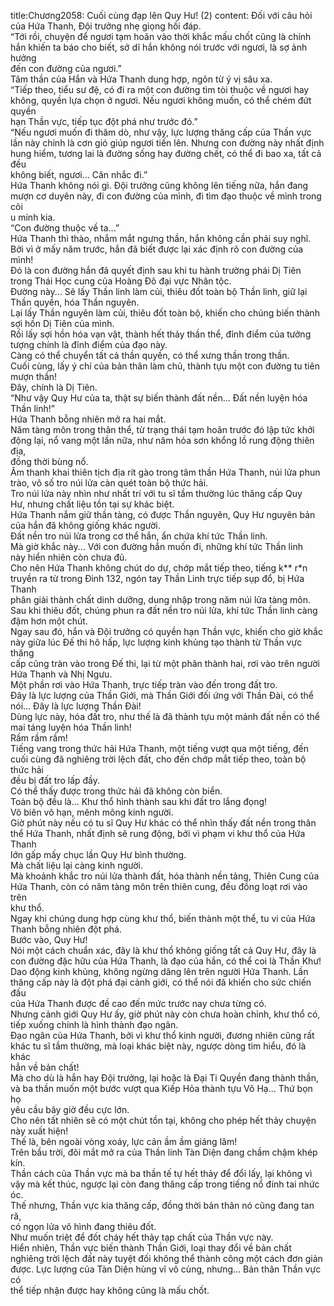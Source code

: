 title:Chương2058: Cuối cùng đạp lên Quy Hư! (2)
content:
Đối với câu hỏi của Hứa Thanh, Đội trưởng nhẹ giọng hồi đáp.<br>“Tới rồi, chuyện để ngươi tạm hoãn vào thời khắc mấu chốt cũng là chính<br>hắn khiến ta báo cho biết, sở dĩ hắn không nói trước với ngươi, là sợ ảnh hưởng<br>đến con đường của ngươi.”<br>Tâm thần của Hắn và Hứa Thanh dung hợp, ngôn từ ý vị sâu xa.<br>“Tiếp theo, tiểu sư đệ, có đi ra một con đường tìm tòi thuộc về ngươi hay<br>không, quyền lựa chọn ở ngươi. Nếu ngươi không muốn, có thể chém đứt quyền<br>hạn Thần vực, tiếp tục đột phá như trước đó.”<br>“Nếu ngươi muốn đi thăm dò, như vậy, lực lượng thăng cấp của Thần vực<br>lần này chính là cơn gió giúp ngươi tiến lên. Nhưng con đường này nhất định<br>hung hiểm, tương lai là đường sống hay đường chết, có thể đi bao xa, tất cả đều<br>không biết, ngươi... Cân nhắc đi.”<br>Hứa Thanh không nói gì. Đội trưởng cũng không lên tiếng nữa, hắn đang<br>mượn cơ duyên này, đi con đường của mình, đi tìm đạo thuộc về mình trong cõi<br>u minh kia.<br>“Con đường thuộc về ta...”<br>Hứa Thanh thì thào, nhắm mắt ngưng thần, hắn không cần phải suy nghĩ.<br>Bởi vì ở mấy năm trước, hắn đã biết được lại xác định rõ con đường của<br>mình!<br>Đó là con đường hắn đã quyết định sau khi tu hành trường phái Dị Tiên<br>trong Thái Học cung của Hoàng Đô đại vực Nhân tộc.<br>Đường này... Sẽ lấy Thần linh làm củi, thiêu đốt toàn bộ Thần linh, giữ lại<br>Thần quyền, hóa Thần nguyên.<br>Lại lấy Thần nguyên làm củi, thiêu đốt toàn bộ, khiến cho chúng biến thành<br>sợi hồn Dị Tiên của mình.<br>Rồi lấy sợi hồn hóa vạn vật, thành hết thảy thần thể, đỉnh điểm của tưởng<br>tượng chính là đỉnh điểm của đạo này.<br>Càng có thể chuyển tất cả thần quyền, có thể xưng thần trong thần.<br>Cuối cùng, lấy ý chí của bản thân làm chủ, thành tựu một con đường tu tiên<br>mượn thần!<br>Đây, chính là Dị Tiên.<br>“Như vậy Quy Hư của ta, thật sự biến thành đất nền... Đất nền luyện hóa<br>Thần linh!”<br>Hứa Thanh bỗng nhiên mở ra hai mắt.<br>Năm tàng môn trong thân thể, từ trạng thái tạm hoãn trước đó lập tức khởi<br>động lại, nổ vang một lần nữa, như năm hỏa sơn khổng lồ rung động thiên địa,<br>đồng thời bùng nổ.<br>Âm thanh khai thiên tịch địa rít gào trong tâm thần Hứa Thanh, núi lửa phun<br>trào, vô số tro núi lửa càn quét toàn bộ thức hải.<br>Tro núi lửa này nhìn như nhất trí với tu sĩ tầm thường lúc thăng cấp Quy<br>Hư, nhưng chất liệu tồn tại sự khác biệt.<br>Hứa Thanh nắm giữ thần tàng, có được Thần nguyên, Quy Hư nguyên bản<br>của hắn đã không giống khác người.<br>Đất nền tro núi lửa trong cơ thể hắn, ẩn chứa khí tức Thần linh.<br>Mà giờ khắc này... Với con đường hắn muốn đi, những khí tức Thần linh<br>này hiển nhiên còn chưa đủ.<br>Cho nên Hứa Thanh không chút do dự, chớp mắt tiếp theo, tiếng k** r*n<br>truyền ra từ trong Đinh 132, ngón tay Thần Linh trực tiếp sụp đổ, bị Hứa Thanh<br>phân giải thành chất dinh dưỡng, dung nhập trong năm núi lửa tàng môn.<br>Sau khi thiêu đốt, chúng phun ra đất nền tro núi lửa, khí tức Thần linh càng<br>đậm hơn một chút.<br>Ngay sau đó, hắn và Đội trưởng có quyền hạn Thần vực, khiến cho giờ khắc<br>này giữa lúc Đế thi hô hấp, lực lượng kinh khủng tạo thành từ Thần vực thăng<br>cấp cũng tràn vào trong Đế thi, lại từ một phân thành hai, rơi vào trên người<br>Hứa Thanh và Nhị Ngưu.<br>Một phần rơi vào Hứa Thanh, trực tiếp tràn vào đến trong đất tro.<br>Đây là lực lượng của Thần Giới, mà Thần Giới đối ứng với Thần Đài, có thể<br>nói... Đây là lực lượng Thần Đài!<br>Dùng lực này, hóa đất tro, như thế là đã thành tựu một mảnh đất nền có thể<br>mai táng luyện hóa Thần linh!<br>Rầm rầm rầm!<br>Tiếng vang trong thức hải Hứa Thanh, một tiếng vượt qua một tiếng, đến<br>cuối cùng đã nghiêng trời lệch đất, cho đến chớp mắt tiếp theo, toàn bộ thức hải<br>đều bị đất tro lấp đầy.<br>Có thể thấy được trong thức hải đã không còn biển.<br>Toàn bộ đều là... Khư thổ hình thành sau khi đất tro lắng đọng!<br>Vô biên vô hạn, mênh mông kinh người.<br>Giờ phút này nếu có tu sĩ Quy Hư khác có thể nhìn thấy đất nền trong thân<br>thể Hứa Thanh, nhất định sẽ rung động, bởi vì phạm vi khư thổ của Hứa Thanh<br>lớn gấp mấy chục lần Quy Hư bình thường.<br>Mà chất liệu lại càng kinh người.<br>Mà khoảnh khắc tro núi lửa thành đất, hóa thành nền tảng, Thiên Cung của<br>Hứa Thanh, còn có năm tàng môn trên thiên cung, đều đồng loạt rơi vào trên<br>khư thổ.<br>Ngay khi chúng dung hợp cùng khư thổ, biến thành một thể, tu vi của Hứa<br>Thanh bỗng nhiên đột phá.<br>Bước vào, Quy Hư!<br>Nói một cách chuẩn xác, đây là khư thổ không giống tất cả Quy Hư, đây là<br>con đường đặc hữu của Hứa Thanh, là đạo của hắn, có thể coi là Thần Khư!<br>Dao động kinh khủng, không ngừng dâng lên trên người Hứa Thanh. Lần<br>thăng cấp này là đột phá đại cảnh giới, có thể nói đã khiến cho sức chiến đấu<br>của Hứa Thanh được đề cao đến mức trước nay chưa từng có.<br>Nhưng cảnh giới Quy Hư ấy, giờ phút này còn chưa hoàn chỉnh, khư thổ có,<br>tiếp xuống chính là hình thành đạo ngân.<br>Đạo ngân của Hứa Thanh, bởi vì khư thổ kinh người, đương nhiên cũng rất<br>khác tu sĩ tầm thường, mà loại khác biệt này, ngược dòng tìm hiểu, đó là khác<br>hẳn về bản chất!<br>Mà cho dù là hắn hay Đội trưởng, lại hoặc là Đại Ti Quyền đang thành thần,<br>và ba thần muốn một bước vượt qua Kiếp Hỏa thành tựu Vô Hạ... Thứ bọn họ<br>yêu cầu bây giờ đều cực lớn.<br>Cho nên tất nhiên sẽ có một chút tồn tại, không cho phép hết thảy chuyện<br>này xuất hiện!<br>Thế là, bên ngoài vòng xoáy, lực cản ầm ầm giáng lâm!<br>Trên bầu trời, đôi mắt mở ra của Thần linh Tàn Diện đang chầm chậm khép<br>kín.<br>Thần cách của Thần vực mà ba thần tế tự hết thảy để đổi lấy, lại không vì<br>vậy mà kết thúc, ngược lại còn đang thăng cấp trong tiếng nổ đinh tai nhức óc.<br>Thế nhưng, Thần vực kia thăng cấp, đồng thời bản thân nó cũng đang tan rã,<br>có ngọn lửa vô hình đang thiêu đốt.<br>Như muốn triệt để đốt cháy hết thảy tạp chất của Thần vực này.<br>Hiển nhiên, Thần vực biến thành Thần Giới, loại thay đổi về bản chất<br>nghiêng trời lệch đất này tuyệt đối không thể thành công một cách đơn giản<br>được. Lực lượng của Tàn Diện hùng vĩ vô cùng, nhưng... Bản thân Thần vực có<br>thể tiếp nhận được hay không cũng là mấu chốt.